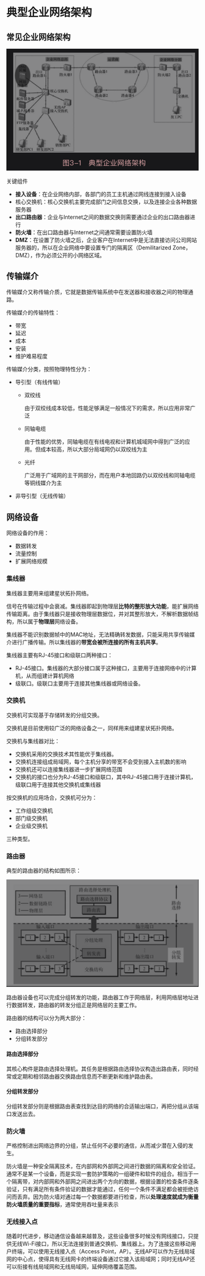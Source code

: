 # 典型企业网络架构

## 常见企业网络架构

![image-20221113132059959](./assets/典型企业网络架构/image-20221113132059959.png)

关键组件

* **接入设备**：在企业网络内部，各部门的员工主机通过网线连接到接入设备
* 核心交换机：核心交换机主要完成部门之间信息交换，以及连接企业各种数据服务器
* **出口路由器**：企业与Internet之间的数据交换则需要通过企业的出口路由器进行
* **防火墙**：在出口路由器与Internet之间通常需要设置防火墙
* **DMZ**：在设置了防火墙之后，企业客户在Internet中是无法直接访问公司网站服务器的，所以在企业网络中要设置专门的隔离区（Demilitarized Zone，DMZ），作为必须公开的小网络区域。



## 传输媒介

传输媒介又称传输介质，它就是数据传输系统中在发送器和接收器之间的物理通路。

传输媒介的传输特性：

* 带宽
* 延迟
* 成本
* 安装
* 维护难易程度

传输媒介分类，按照物理特性分为：

* 导引型（有线传输）

  * 双绞线

    由于双绞线成本较低，性能足够满足一般情况下的需求，所以应用非常广泛

  * 同轴电缆

    由于性能的优势，同轴电缆在有线电视和计算机城域网中得到广泛的应用。但成本较高，所以大部分局域网仍以双绞线为主

  * 光纤

    广泛用于广域网的主干网部分，而在用户本地回路仍以双绞线和同轴电缆等铜线媒介为主

* 非导引型（无线传输）



## 网络设备

网络设备的作用：

* 数据转发
* 流量控制
* 扩展网络规模



### 集线器

集线器主要用来组建星状拓扑网络。

信号在传输过程中会衰减。集线器即起到物理层**比特的整形放大功能**，能扩展网络传输距离。由于集线器只是接收物理层数据位，并对其整形放大，不解析数据帧结构，所以属于**物理层**网络设备。

集线器不能识别数据帧中的MAC地址，无法精确转发数据，只能采用共享传输媒介进行广播传输。所以集线器的**带宽会被所连接的所有主机共享**。

集线器主要有RJ-45接口和级联口两种接口：

* RJ-45接口。集线器的大部分接口属于这种接口，主要用于连接网络中的计算机，从而组建计算机网络
* 级联口。级联口主要用于连接其他集线器或网络设备。



### 交换机

交换机可实现基于存储转发的分组交换。

交换机是目前使用较广泛的网络设备之一，同样用来组建星状拓扑网络。

交换机与集线器对比：

* 交换机采用的交换技术其性能优于集线器。
* 交换机连接组成局域网，每个主机分享的带宽不会受到接入主机数的影响
* 交换机还可以连接集线器进一步扩展网络范围
* 交换机的接口也分为RJ-45接口和级联口，其中RJ-45接口用于连接计算机，级联口用于连接其他交换机或集线器

按交换机的应用场合，交换机可分为：

* 工作组级交换机
* 部门级交换机
* 企业级交换机

三种类型。



### 路由器

典型的路由器的结构如图所示：

![image-20221113160655456](./assets/典型企业网络架构/image-20221113160655456.png)

路由器设备也可以完成分组转发的功能，路由器工作于网络层，利用网络层地址进行数据转发，路由器的转发分组正是网络层的主要工作。

路由器的结构可以分为两大部分：

* 路由选择部分
* 分组转发部分



#### 路由选择部分

其核心构件是路由选择处理机。其任务是根据路由选择协议构造出路由表，同时经常或定期和相邻路由器交换路由信息而不断更新和维护路由表。



#### 分组转发部分

分组转发部分则是根据路由表查找到达目的网络的合适输出端口，再把分组从该端口发送出去。



### 防火墙

严格控制进出网络边界的分组，禁止任何不必要的通信，从而减少潜在入侵的发生。

防火墙是一种安全隔离技术，在内部网和外部网之间进行数据的隔离和安全验证。通常不是某一个设备，而是实现一套防护策略的一组硬件和软件的组合。相当于一个隔离带，对内部网和外部网之间进出两个方向的数据，根据设置的检查条件逐条验证，只有满足所有条件验证的数据才能通过，任何一个条件不满足都会被拒绝访问而丢弃。因为防火墙对通过每一个数据都要进行检查，所以**处理速度就成为衡量防火墙质量的重要指标**，通常使用吞吐量来表示



### 无线接入点

随着时代进步，移动通信设备越来越普及，这些设备很多时候没有网线接口，只提供无线Wi-Fi接口，所以无法连接到普通交换机、集线器上。为了连接这些移动用户终端，可以使用无线接入点（Access Point，AP）。无线AP可以作为无线局域网的中心点，使得具有无线网卡的终端设备通过它接入该局域网；同时无线AP还可以衔接有线局域网和无线局域网，延伸网络覆盖范围。